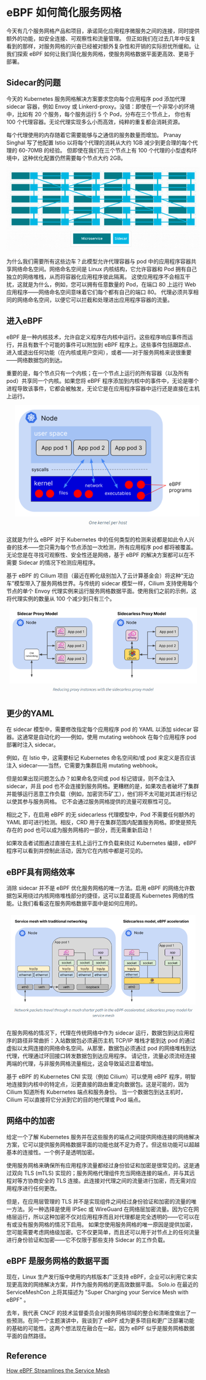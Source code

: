 # eBPF 如何简化服务网格

今天有几个服务网格产品和项目，承诺简化应用程序微服务之间的连接，同时提供额外的功能，如安全连接、可观察性和流量管理。
但正如我们在过去几年中反复看到的那样，对服务网格的兴奋已经被对额外复杂性和开销的实际担忧所缓和。让我们探索 eBPF 如何让我们简化服务网格，使服务网格数据平面更高效、更易于部署。

## Sidecar的问题

今天的 Kubernetes 服务网格解决方案要求您向每个应用程序 pod 添加代理 sidecar 容器，例如 Envoy 或 Linkerd-proxy。没错：即使在一个非常小的环境中，比如有 20 个服务，每个服务运行 5 个 Pod，分布在三个节点上，
你也有 100 个代理容器。无论代理实现多么小而高效，纯粹的重复都会消耗资源。

每个代理使用的内存随着它需要能够与之通信的服务数量而增加。 Pranay Singhal 写了他配置 Istio 以将每个代理的消耗从大约 1GB 减少到更合理的每个代理的 60-70MB 的经验。
但即使在我们在三个节点上有 100 个代理的小型虚构环境中，这种优化配置仍然需要每个节点大约 2GB。

![sidecar](../images/sidecar.png)

为什么我们需要所有这些边车？此模型允许代理容器与 pod 中的应用程序容器共享网络命名空间。网络命名空间是 Linux 内核结构，它允许容器和 Pod 拥有自己独立的网络堆栈，从而将容器化应用程序彼此隔离。
这使应用程序不会相互干扰，这就是为什么，例如，您可以拥有任意数量的 Pod，在端口 80 上运行 Web 应用程序——网络命名空间意味着它们每个都有自己的端口 80。
代理必须共享相同的网络命名空间，以便它可以拦截和处理进出应用程序容器的流量。

## 进入eBPF

eBPF 是一种内核技术，允许自定义程序在内核中运行。这些程序响应事件而运行，并且有数千个可能的事件可以附加到 eBPF 程序上。这些事件包括跟踪点、进入或退出任何功能（在内核或用户空间），或者——对于服务网格来说很重要——网络数据包的到达。

重要的是，每个节点只有一个内核；在一个节点上运行的所有容器（以及所有 pod）共享同一个内核。如果您将 eBPF 程序添加到内核中的事件中，无论是哪个进程导致该事件，它都会被触发，无论它是在应用程序容器中运行还是直接在主机上运行。

![one kernel per host](../images/one%20kernel%20per%20host.png)

这就是为什么 eBPF 对于 Kubernetes 中的任何类型的检测来说都是如此令人兴奋的技术——您只需为每个节点添加一次检测，所有应用程序 pod 都将被覆盖。无论您是在寻找可观察性、安全性还是网络，基于 eBPF 的解决方案都可以在不需要 Sidecar 的情况下检测应用程序。

基于 eBPF 的 Cilium 项目（最近在孵化级别加入了云计算基金会）将这种“无边车”模型带入了服务网格世界。与传统的 sidecar 模型一样，Cilium 支持使用每个节点的单个 Envoy 代理实例来运行服务网格数据平面。使用我们之前的示例，这将代理实例的数量从 100 个减少到只有三个。

![Reducing proxy instances with the sidecarless proxy model](../images/Reducing%20proxy%20instances%20with%20the%20sidecarless%20proxy%20model.png)

## 更少的YAML
在 sidecar 模型中，需要修改指定每个应用程序 pod 的 YAML 以添加 sidecar 容器。这通常是自动化的——例如，使用 mutating webhook 在每个应用程序 pod 部署时注入 sidecar。

例如，在 Istio 中，这需要标记 Kubernetes 命名空间和/或 pod 来定义是否应该注入 sidecar——当然，它需要为集群启用 mutating webhook。

但是如果出现问题怎么办？如果命名空间或 pod 标记错误，则不会注入 sidecar，并且 pod 也不会连接到服务网格。更糟糕的是，如果攻击者破坏了集群并能够运行恶意工作负载（例如，加密货币矿工），他们将不太可能对其进行标记以使其参与服务网格。
它不会通过服务网格提供的流量可观察性可见。

相比之下，在启用 eBPF 的无 sidecarless 代理模型中，Pod 不需要任何额外的 YAML 即可进行检测。相反，CRD 用于在集群范围内配置服务网格。即使是预先存在的 pod 也可以成为服务网格的一部分，而无需重新启动！

如果攻击者试图通过直接在主机上运行工作负载来绕过 Kubernetes 编排，eBPF 程序可以看到并控制此活动，因为它在内核中都是可见的。

## eBPF具有网络效率
消除 sidecar 并不是 eBPF 优化服务网格的唯一方法。启用 eBPF 的网络允许数据包采用绕过内核网络堆栈部分的捷径，这可以显着提高 Kubernetes 网络的性能。让我们看看这在服务网格数据平面中是如何应用的。

![Network packets](../images/Network%20packets%20travel%20through%20a%20much%20shorter%20path%20in%20the%20eBPF-accelerated,%20sidecarless%20proxy%20model%20for%20service%20mesh.png)

在服务网格的情况下，代理在传统网络中作为 sidecar 运行，数据包到达应用程序的路径非常曲折：入站数据包必须遍历主机 TCP/IP 堆栈才能到达 pod 的通过虚拟以太网连接的网络命名空间。从那里，数据包必须通过 pod 的网络堆栈到达代理，代理通过环回接口转发数据包到达应用程序。
请记住，流量必须流经连接两端的代理，与非服务网格流量相比，这会导致延迟显着增加。

基于 eBPF 的 Kubernetes CNI 实现（例如 Cilium）可以使用 eBPF 程序，明智地连接到内核中的特定点，沿更直接的路由重定向数据包。这是可能的，因为 Cilium 知道所有 Kubernetes 端点和服务身份。
当一个数据包到达主机时，Cilium 可以直接将它分派到它的目的地代理或 Pod 端点。

## 网络中的加密
给定一个了解 Kubernetes 服务并在这些服务的端点之间提供网络连接的网络解决方案，它可以提供服务网格数据平面的功能也就不足为奇了。但这些功能可以超越基本的连接性。一个例子是透明加密。

使用服务网格来确保所有应用程序流量都经过身份验证和加密是很常见的。这是通过双向 TLS (mTLS) 实现的；服务网格代理组件充当网络连接的端点，并与其远程对等方协商安全的 TLS 连接。此连接对代理之间的流量进行加密，而无需对应用程序进行任何更改。

但是，在应用层管理的 TLS 并不是实现组件之间经过身份验证和加密的流量的唯一方法。另一种选择是使用 IPSec 或 WireGuard 在网络层加密流量。因为它在网络层运行，所以这种加密不仅对应用程序而且对代理都是完全透明的——它可以在有或没有服务网格的情况下启用。
如果您使用服务网格的唯一原因是提供加密，您可能需要考虑网络级加密。它不仅更简单，而且还可以用于对节点上的任何流量进行身份验证和加密——它不仅限于那些支持 Sidecar 的工作负载。

## eBPF 是服务网格的数据平面
现在，Linux 生产发行版中使用的内核版本广泛支持 eBPF，企业可以利用它来实现更高效的网络解决方案，并作为服务网格的更高效数据平面。 Solo.io 在最近的 ServiceMeshCon 上将其描述为 "Super Charging your Service Mesh with eBPF"  。

去年，我代表 CNCF 的技术监督委员会对服务网格领域的整合和清晰度做出了一些预测。在同一个主题演讲中，我谈到了 eBPF 成为更多项目和更广泛部署功能的基础的可能性。这两个想法现在融合在一起，因为 eBPF 似乎是服务网格数据平面的自然路径。

## Reference
[How eBPF Streamlines the Service Mesh](https://thenewstack.io/how-ebpf-streamlines-the-service-mesh/)




































































